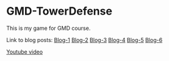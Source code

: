 # GMD-TowerDefense

This is my game for GMD course.

Link to blog posts:
[Blog-1](([URL]https://github.com/Caticu/GMD-TowerDefense/blob/main/BlogPost-1.md))
[Blog-2](([URL]https://github.com/Caticu/GMD-TowerDefense/blob/main/BlogPost-2.md))
[Blog-3](([URL]https://github.com/Caticu/GMD-TowerDefense/blob/main/BlogPost-3.md))
[Blog-4]([URL](https://github.com/Caticu/GMD-TowerDefense/blob/main/BlogPost-4.md))
[Blog-5]([URL](https://github.com/Caticu/GMD-TowerDefense/blob/main/BlogPost-5.md))
[Blog-6]([URL](https://github.com/Caticu/GMD-TowerDefense/blob/main/BlogPost-6.md))

[Youtube video](https://youtu.be/CPBwFT_tnfE)
